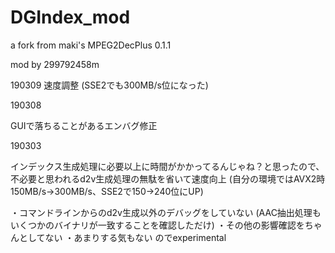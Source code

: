 ﻿# DGIndex_mod
a fork from maki's MPEG2DecPlus 0.1.1



mod by 299792458m

190309
速度調整
(SSE2でも300MB/s位になった)

190308

GUIで落ちることがあるエンバグ修正

190303

インデックス生成処理に必要以上に時間がかかってるんじゃね？と思ったので、
不必要と思われるd2v生成処理の無駄を省いて速度向上
(自分の環境ではAVX2時150MB/s→300MB/s、SSE2で150→240位にUP)



・コマンドラインからのd2v生成以外のデバッグをしていない
  (AAC抽出処理もいくつかのバイナリが一致することを確認しただけ)
・その他の影響確認をちゃんとしてない
・あまりする気もない
のでexperimental

